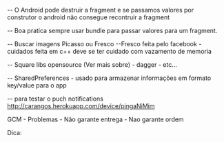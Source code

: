



-- O Android pode destruir a fragment e se passamos valores por construtor o
android não consegue recontruir a fragment

-- Boa pratica sempre usar bundle para passar valores para um fragment.

-- Buscar imagens Picasso ou Fresco
    --Fresco feita pelo facebook
        - cuidados feita em c++ deve se ter cuidado com vazamento de memoria



-- Square libs opensource (Ver mais sobre)
    - dagger
    - etc...


-- SharedPreferences - usado para armazenar informações em formato key/value para o app



-- para testar o puch notifications
http://carangos.herokuapp.com/device/pingaNiMim

GCM -
    Problemas
     - Não garante entrega
     - Nao garante ordem




Dica:
